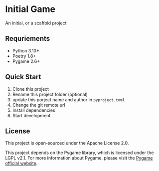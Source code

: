 # Initial Game

An initial, or a scaffold project

## Requriements

- Python 3.10+
- Poetry 1.8+
- Pygame 2.6+

## Quick Start

1. Clone this project
2. Rename this project folder (optional)
3. update this porject name and author in `pyproject.toml`
4. Change the git remote url
5. Install dependencies
6. Start development

## License

This project is open-sourced under the Apache License 2.0.

This project depends on the Pygame library, which is licensed under the LGPL v2.1.
For more information about Pygame, please visit the [Pygame official website](https://www.pygame.org).
